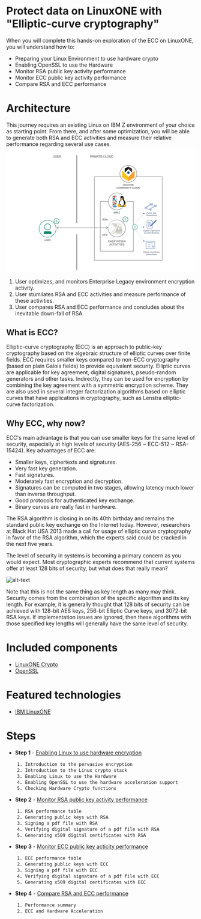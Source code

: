 # Protect data on LinuxONE with "Elliptic-curve cryptography"

When you will complete this hands-on exploration of the ECC on LinuxONE, you will understand how to:
* Preparing your Linux Environment to use hardware crypto
* Enabling OpenSSL to use the Hardware
* Monitor RSA public key activity performance
* Monitor ECC public key activity performance
* Compare RSA and ECC performance

# Architecture
This journey requires an existing Linux on IBM Z environment of your choice as starting point. From there, and after some optimization, you will be able to generate both RSA and ECC activities and measure their relative performance regarding several use cases.
![alt-text](https://github.com/guikarai/LinuxONE-ECC/blob/master/images/linuxone-ecc.png)

1. User optimizes, and monitors Enterprise Legacy environment encryption activity.
2. User stumilates RSA and ECC activities and measure performance of these activities.
3. User compares RSA and ECC performance and concludes about the inevitable down-fall of RSA.

## What is ECC?
Elliptic-curve cryptography (ECC) is an approach to public-key cryptography based on the algebraic structure of elliptic curves over finite fields. ECC requires smaller keys compared to non-ECC cryptography (based on plain Galois fields) to provide equivalent security. Elliptic curves are applicable for key agreement, digital signatures, pseudo-random generators and other tasks. Indirectly, they can be used for encryption by combining the key agreement with a symmetric encryption scheme. They are also used in several integer factorization algorithms based on elliptic curves that have applications in cryptography, such as Lenstra elliptic-curve factorization.

## Why ECC, why now?
ECC's main advantage is that you can use smaller keys for the same level of security, especially at high levels of security (AES-256 ~ ECC-512 ~ RSA-15424). Key advantages of ECC are:
* Smaller keys, ciphertexts and signatures.
* Very fast key generation.
* Fast signatures.
* Moderately fast encryption and decryption.
* Signatures can be computed in two stages, allowing latency much lower than inverse throughput.
* Good protocols for authenticated key exchange.
* Binary curves are really fast in hardware.

The RSA algorithm is closing in on its 40th birthday and remains the standard public key exchange on the Internet today. However, researchers at Black Hat USA 2013 made a call for usage of elliptic curve cryptography in favor of the RSA algorithm, which the experts said could be cracked in the next five years.

The level of security in systems is becoming a primary concern as you would expect. Most cryptographic experts recommend that current systems offer at least 128 bits of security, but what does that really mean? 

![alt-text](https://www.globalsign.com/files/1714/3284/2298/key-size-comparison.jpg)

Note that this is not the same thing as key length as many may think. Security comes from the combination of the specific algorithm and its key length. For example, it is generally thought that 128 bits of security can be achieved with 128-bit AES keys, 256-bit Elliptic Curve keys, and 3072-bit RSA keys. If implementation issues are ignored, then these algorithms with those specified key lengths will generally have the same level of security.

# Included components
* [LinuxONE Crypto](https://www.ibm.com/it-infrastructure/linuxone/capabilities/secure-cloud)
* [OpenSSL](https://www.openssl.org/)

# Featured technologies
* [IBM LinuxONE](https://www.ibm.com/it-infrastructure/linuxone)

# Steps

* **Step 1** - [Enabling Linux to use hardware encryption](https://github.com/guikarai/LinuxONE-ECC/blob/master/linux-crypto.md)
```
    1. Introduction to the pervasive encryption
    2. Introduction to the Linux crypto stack
    3. Enabling Linux to use the Hardware
    4. Enabling OpenSSL to use the hardware acceleration support
    5. Checking Hardware Crypto functions
  ```  

* **Step 2** - [Monitor RSA public key activity performance](https://github.com/guikarai/LinuxONE-ECC/blob/master/rsa-lab.md)
```
    1. RSA performance table
    2. Generating public keys with RSA
    3. Signing a pdf file with RSA
    4. Verifying digital signature of a pdf file with RSA
    5. Generating x509 digital certificates with RSA
```    

* **Step 3** - [Monitor ECC public key acticity performance](https://github.com/guikarai/LinuxONE-ECC/blob/master/ecc-lab.md)
```
    1. ECC performance table
    2. Generating public keys with ECC
    3. Signing a pdf file with ECC
    4. Verifying digital signature of a pdf file with ECC
    5. Generating x509 digital certificates with ECC
```    

* **Step 4** - [Compare RSA and ECC performance](https://github.com/guikarai/LinuxONE-ECC/blob/master/rsa-versus-ecc.md)
```
    1. Performance summary
    2. ECC and Hardware Acceleration
```
